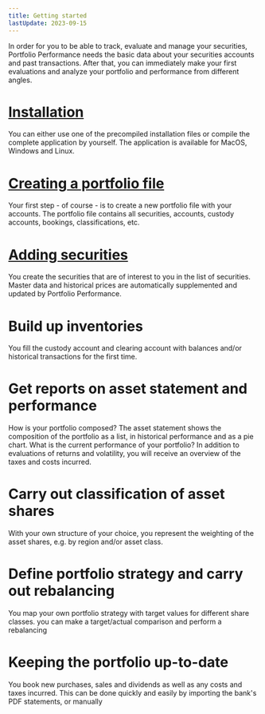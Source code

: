 ```yaml
---
title: Getting started
lastUpdate: 2023-09-15
---
```


In order for you to be able to track, evaluate and manage your securities, Portfolio Performance needs the basic data about your securities accounts and past transactions. After that, you can immediately make your first evaluations and analyze your portfolio and performance from different angles.

# [Installation](installation.md)
You can either use one of the precompiled installation files or compile the complete application by yourself. The application is available for MacOS, Windows and Linux.

# [Creating a portfolio file](create-portfolio.md)
Your first step - of course - is to create a new portfolio file with your accounts. The portfolio file contains all securities, accounts, custody accounts, bookings, classifications, etc.

# [Adding securities](adding-securities.md)
You create the securities that are of interest to you in the list of securities. Master data and historical prices are automatically supplemented and updated by Portfolio Performance.

# Build up inventories
You fill the custody account and clearing account with balances and/or historical transactions for the first time.

# Get reports on asset statement and performance
How is your portfolio composed? The asset statement shows the composition of the portfolio as a list, in historical performance and as a pie chart. What is the current performance of your portfolio? In addition to evaluations of returns and volatility, you will receive an overview of the taxes and costs incurred.

# Carry out classification of asset shares
With your own structure of your choice, you represent the weighting of the asset shares, e.g. by region and/or asset class.

# Define portfolio strategy and carry out rebalancing
You map your own portfolio strategy with target values for different share classes.
you can make a target/actual comparison and perform a rebalancing

# Keeping the portfolio up-to-date
You book new purchases, sales and dividends as well as any costs and taxes incurred. This can be done quickly and easily by importing the bank's PDF statements, or manually